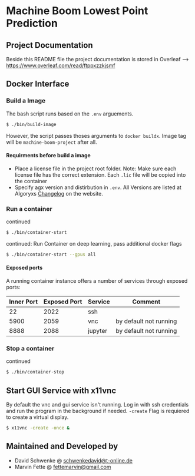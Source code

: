 # Machine Boom Lowest Point Prediction
## Project Documentation
Beside this README file the project documentation is stored in Overleaf --> https://www.overleaf.com/read/ftppxzzkjsmf

## Docker Interface
### Build a Image
The bash script runs based on the `.env` arguements.
```bash
$ ./bin/build-image
```
However, the script passes thoses arguments to `docker buildx`. Image tag will be `machine-boom-project` after all.

#### Requirments before build a image
- Place a license file in the project root folder. Note: Make sure each license file has the correct extension. Each `.lic` file will be copied into the container
- Specify agx version and distirbution in `.env`. All Versions are listed at Algoryxs [Changelog](https://www.algoryx.se/documentation/complete/agx/tags/latest/doc/UserManual/source/changelog.html) on the website.

### Run a container
continued
```bash
$ ./bin/container-start
```

continued: Run Container on deep learning, pass additional docker flags
```bash
$ ./bin/container-start --gpus all
```

#### Exposed ports
A running container instance offers a number of services through exposed ports:

|Inner Port|Exposed Port|Service|Comment|
|--|--|--|--|
|22|2022|ssh||
|5900|2059|vnc|by default not running|
|8888|2088|jupyter|by default not running|

### Stop a container
continued
```bash
$ ./bin/container-stop
```

## Start GUI Service with x11vnc
By default the vnc and gui service isn't running. Log in with ssh credentials and run the program in the background if needed.
`-create` Flag is requiered to create a virtual display.
```bash
$ x11vnc -create -once &
```

## Maintained and Developed by
- David Schwenke @ schwenkedavid@t-online.de
- Marvin Fette @ fettemarvin@gmail.com
